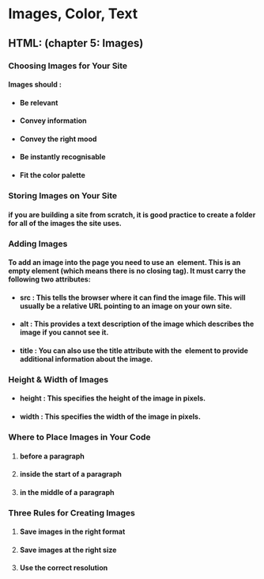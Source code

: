 #  Images, Color, Text

## HTML: (chapter 5: Images)

### Choosing Images for Your Site
#### Images should :
- #### Be relevant
- #### Convey information
- #### Convey the right mood
- #### Be instantly recognisable
- #### Fit the color palette

### Storing Images on Your Site
#### if you are building a site from scratch, it is good practice to create a folder for all of the images the site uses.

### Adding Images
#### To add an image into the page you need to use an <img> element. This is an empty element (which means there is no closing tag). It must carry the following two attributes:
- #### src : This tells the browser where it can find the image file. This will usually be a relative URL pointing to an image on your own site.
- #### alt : This provides a text description of the image which describes the image if you cannot see it.
- #### title : You can also use the title attribute with the <img> element to provide additional information about the image.

### Height & Width of Images 
- #### height : This specifies the height of the image in pixels.
- #### width : This specifies the width of the image in pixels.

### Where to Place Images in Your Code
1. #### before a paragraph
2. #### inside the start of a paragraph
3. #### in the middle of a paragraph

### Three Rules for Creating Images
1. #### Save images in the right format
2. #### Save images at the right size
3. #### Use the correct resolution
